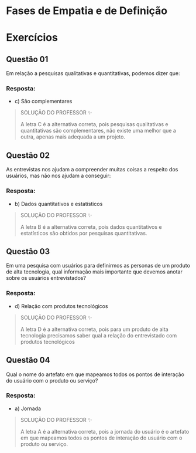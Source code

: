 # Fases de Empatia e de Definição

# Exercícios


## Questão 01
Em relação a pesquisas qualitativas e quantitativas, podemos dizer que:

### Resposta:
- c) São complementares

> SOLUÇÃO DO PROFESSOR ✨
>
> A letra C é a alternativa correta, pois pesquisas qualitativas e quantitativas são complementares, não existe uma melhor que a outra, apenas mais adequada a um projeto.


## Questão 02
As entrevistas nos ajudam a compreender muitas coisas a respeito dos usuários, mas não nos ajudam a conseguir:

### Resposta:
- b) Dados quantitativos e estatísticos

> SOLUÇÃO DO PROFESSOR ✨
>
> A letra B é a alternativa correta, pois dados quantitativos e estatísticos são obtidos por pesquisas quantitativas.


## Questão 03
Em uma pesquisa com usuários para definirmos as personas de um produto de alta tecnologia, qual informação mais importante que devemos anotar sobre os usuários entrevistados?

### Resposta:
- d) Relação com produtos tecnológicos

> SOLUÇÃO DO PROFESSOR ✨
>
> A letra D é a alternativa correta, pois para um produto de alta tecnologia precisamos saber qual a relação do entrevistado com produtos tecnológicos


## Questão 04
Qual o nome do artefato em que mapeamos todos os pontos de interação do usuário com o produto ou serviço?

### Resposta:
- a) Jornada

> SOLUÇÃO DO PROFESSOR ✨
>
> A letra A é a alternativa correta, pois a jornada do usuário é o artefato em que mapeamos todos os pontos de interação do usuário com o produto ou serviço.

